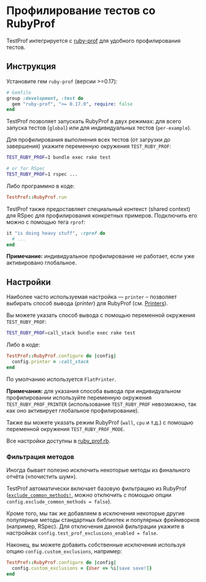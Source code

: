 # Профилирование тестов со RubyProf

TestProf интегрируется с [ruby-prof](https://github.com/ruby-prof/ruby-prof) для удобного профилирования тестов.

## Инструкция

Установите гем `ruby-prof` (версии >=0.17):

```ruby
# Gemfile
group :development, :test do
  gem "ruby-prof", ">= 0.17.0", require: false
end
```

TestProf позволяет запускать RubyProf в двух режимах: для всего запуска тестов (`global`) или для индивидуальных тестов (`per-example`).

Для профилирования выполнения всех тестов (от загрузки до завершения) укажите переменную окружения `TEST_RUBY_PROF`:

```sh
TEST_RUBY_PROF=1 bundle exec rake test

# or for RSpec
TEST_RUBY_PROF=1 rspec ...
```

Либо программно в коде:

```ruby
TestProf::RubyProf.run
```

TestProf также предоставляет специальный контекст (shared context) для RSpec для профилирования конкретных примеров.
Подключить его можно с помощью тега `rprof`:

```ruby
it "is doing heavy stuff", :rprof do
  # ...
end
```

**Примечание:** индивидуальное профилирование не работает, если уже активировано глобальное.

## Настройки

Наиболее часто используемая настройка — `printer` – позволяет выбирать способ вывода (_printer_) для RubyProf (см. [Printers](https://github.com/ruby-prof/ruby-prof#printers)).

Вы можете указать способ вывода с помощью переменной окружения `TEST_RUBY_PROF`:

```sh
TEST_RUBY_PROF=call_stack bundle exec rake test
```

Либо в коде:

```ruby
TestProf::RubyProf.configure do |config|
  config.printer = :call_stack
end
```

По умолчанию используется `FlatPrinter`.

**Примечания:** для указания способа вывода при индивидуальном профилировании используйте переменную окружения `TEST_RUBY_PROF_PRINTER` (использование `TEST_RUBY_PROF` невозможно, так как оно активирует глобальное профилирование).

Также вы можете указать режим RubyProf (`wall`, `cpu` и т.д.) с помощью переменной окружения `TEST_RUBY_PROF_MODE`.

Все настройки доступны в [ruby_prof.rb](https://github.com/test-prof/test-prof/tree/master/lib/test_prof/ruby_prof.rb).

### Фильтрация методов

Иногда бывает полезно исключить некоторые методы из финального отчёта («почистить шум»).

TestProf автоматически включает базовую фильтрацию из RubyProf ([`exclude_common_methods!`](https://github.com/ruby-prof/ruby-prof/blob/e087b7d7ca11eecf1717d95a5c5fea1e36ea3136/lib/ruby-prof/profile/exclude_common_methods.rb), можно отключить с помощью опции `config.exclude_common_methods = false`).

Кроме того, мы так же добавляем в исключения некоторые другие популярные методы стандартных библиотек и популярных фреймворков (например, RSpec).
Для отключения данной фильтрации укажите в настройках `config.test_prof_exclusions_enabled = false`.

Наконец, вы можете добавить собственные исключения используя опцию `config.custom_exclusions`, например:

```ruby
TestProf::RubyProf.configure do |config|
  config.custom_exclusions = {User => %i[save save!]}
end
```
